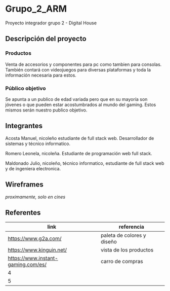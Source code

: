 # Grupo_2_ARM
Proyecto integrador grupo 2 - Digital House

## Descripción del proyecto
### Productos
Venta de accesorios y componentes para pc como tambien para consolas. También contará con videojuegos para diversas plataformas y toda la información necesaria para estos.
### Público objetivo
Se apunta a un publico de edad variada pero que en su mayoría son jóvenes o que pueden estar acostumbrados al mundo del gaming. Estos mismos serán nuestro publico objetivo.

## Integrantes

Acosta Manuel, nicoleño estudiante de full stack web. Desarrollador de sistemas y técnico informatico.

Romero Leonela, nicoleña. Estudiante de programación web full stack.

Maldonado Julio, nicoleño, técnico informatico, estudiante de full stack web y de ingeniera electronica.

## Wireframes

*proximamente, solo en cines*

## Referentes

| link | referencia |
|-----|--------------|
| https://www.g2a.com/ | paleta de colores y diseño |
| https://www.kinguin.net/ | vista de los productos |
| https://www.instant-gaming.com/es/ | carro de compras |
| 4 | |
| 5 | |
